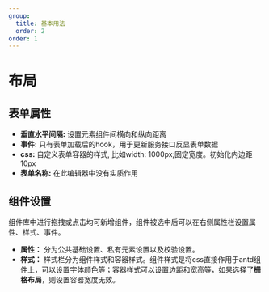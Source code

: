 ```yaml
---
group:
  title: 基本用法
  order: 2
order: 1
---
```

# 布局
## 表单属性
- <b>垂直水平间隔:</b> 设置元素组件间横向和纵向距离
- <b>事件:</b> 只有表单加载后的hook，用于更新服务接口反显表单数据
- <b>css:</b> 自定义表单容器的样式, 比如width: 1000px;固定宽度。初始化内边距10px
- <b>表单名称:</b> 在此编辑器中没有实质作用
## 组件设置
组件库中进行拖拽或点击均可新增组件，组件被选中后可以在右侧属性栏设置属性、样式、事件。
- <b>属性：</b> 分为公共基础设置、私有元素设置以及校验设置。
- <b>样式：</b> 样式栏分为组件样式和容器样式。组件样式是将css直接作用于antd组件上，可以设置字体颜色等；容器样式可以设置边距和宽高等，如果选择了<b>栅格布局</b>，则设置容器宽度无效。